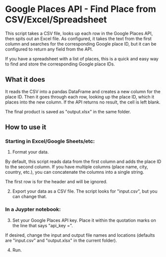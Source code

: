 # Google Places API - Find Place from CSV/Excel/Spreadsheet

This script takes a CSV file, looks up each row in the Google Places API, then spits out an Excel file. As configured, it takes the text from the first column and searches for the corresponding Google place ID, but it can be configured to return any field from the API.

If you have a spreadsheet with a list of places, this is a quick and easy way to find and store the corresponding Google place IDs.

## What it does

It reads the CSV into a pandas DataFrame and creates a new column for the place ID. Then it goes through each row, looking up the place ID, which it places into the new column. If the API returns no result, the cell is left blank.

The final product is saved as "output.xlsx" in the same folder.

## How to use it

### Starting in Excel/Google Sheets/etc:

1. Format your data. 

By default, this script reads data from the first column and adds the place ID to the second column. If you have multiple columns (place name, city, country, etc.), you can concatenate the columns into a single string.

The first row is for the header and will be ignored.

2. Export your data as a CSV file. The script looks for "input.csv", but you can change that.


### In a Juypter notebook:

3. Set your Google Places API key. Place it within the quotation marks on the line that says "api_key =".

If desired, change the input and output file names and locations (defaults are "input.csv" and "output.xlsx" in the current folder).

4. Run.

